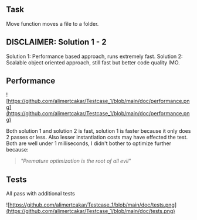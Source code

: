 ## Task

Move function moves a file to a folder.

## DISCLAIMER: Solution 1 - 2

Solution 1: Performance based approach, runs extremely fast.
Solution 2: Scalable object oriented approach, still fast but better code quality IMO.



## Performance

![https://github.com/alimertcakar/Testcase_1/blob/main/doc/performance.png](https://github.com/alimertcakar/Testcase_1/blob/main/doc/performance.png)


Both solution 1 and solution 2 is fast, solution 1 is faster because it only does 2 passes or less. Also lesser instantiation costs may have effected the test. Both are well under 1 milliseconds, I didn't bother to optimize further because:

> *"Premature optimization is the root of all evil"* 

## Tests

All pass with additional tests

![https://github.com/alimertcakar/Testcase_1/blob/main/doc/tests.png](https://github.com/alimertcakar/Testcase_1/blob/main/doc/tests.png)

